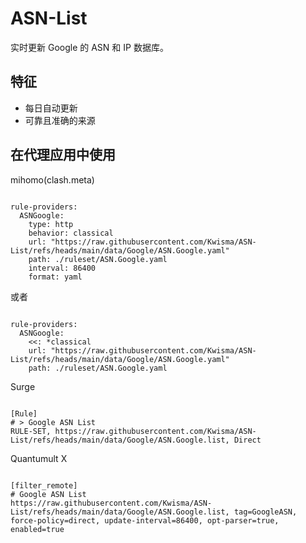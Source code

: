 
# ASN-List

实时更新 Google 的 ASN 和 IP 数据库。

## 特征

- 每日自动更新
- 可靠且准确的来源

## 在代理应用中使用

mihomo(clash.meta)

<pre><code class="language-javascript">
rule-providers:
  ASNGoogle:
    type: http
    behavior: classical
    url: "https://raw.githubusercontent.com/Kwisma/ASN-List/refs/heads/main/data/Google/ASN.Google.yaml"
    path: ./ruleset/ASN.Google.yaml
    interval: 86400
    format: yaml
</code></pre>

或者

<pre><code class="language-javascript">
rule-providers:
  ASNGoogle:
    <<: *classical
    url: "https://raw.githubusercontent.com/Kwisma/ASN-List/refs/heads/main/data/Google/ASN.Google.yaml"
    path: ./ruleset/ASN.Google.yaml
</code></pre>

Surge

<pre><code class="language-javascript">
[Rule]
# > Google ASN List
RULE-SET, https://raw.githubusercontent.com/Kwisma/ASN-List/refs/heads/main/data/Google/ASN.Google.list, Direct
</code></pre>

Quantumult X

<pre><code class="language-javascript">
[filter_remote]
# Google ASN List
https://raw.githubusercontent.com/Kwisma/ASN-List/refs/heads/main/data/Google/ASN.Google.list, tag=GoogleASN, force-policy=direct, update-interval=86400, opt-parser=true, enabled=true
</code></pre>
